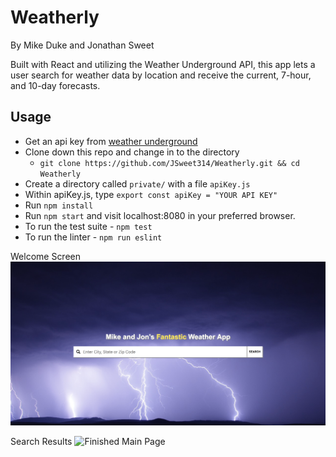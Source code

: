 # Weatherly
By Mike Duke and Jonathan Sweet

Built with React and utilizing the Weather Underground API, this app lets a user search for weather data by location and receive the current, 7-hour, and 10-day forecasts.

## Usage
* Get an api key from [weather underground](https://www.wunderground.com/weather/api/)
* Clone down this repo and change in to the directory
  * `git clone https://github.com/JSweet314/Weatherly.git && cd Weatherly`
* Create a directory called `private/` with a file `apiKey.js`
* Within apiKey.js, type `export const apiKey = "YOUR API KEY"`
* Run `npm install`
* Run `npm start` and visit localhost:8080 in your preferred browser.
* To run the test suite - `npm test`
* To run the linter - `npm run eslint`

Welcome Screen
![Finished Welcome Screen](/lib/images/finishedwelcome.png)

Search Results
![Finished Main Page](/lib/images/finishedMain.png)
